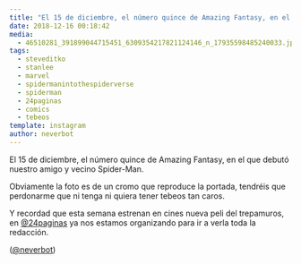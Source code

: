 ```yaml
---
title: "El 15 de diciembre, el número quince de Amazing Fantasy, en el que debutó nuestro amigo y vecino Spider-Man"
date: 2018-12-16 00:18:42
media: 
  - 46510281_391899044715451_6309354217821124146_n_17935598485240033.jpg
tags: 
  - steveditko
  - stanlee
  - marvel
  - spidermanintothespiderverse
  - spiderman
  - 24paginas
  - comics
  - tebeos
template: instagram
author: neverbot
---
```


El 15 de diciembre, el número quince de Amazing Fantasy, en el que debutó nuestro amigo y vecino Spider-Man.


Obviamente la foto es de un cromo que reproduce la portada, tendréis que perdonarme que ni tenga ni quiera tener tebeos tan caros.


Y recordad que esta semana estrenan en cines nueva peli del trepamuros, en [@24paginas](https://instagram.com/24paginas) ya nos estamos organizando para ir a verla toda la redacción.


([@neverbot](https://instagram.com/neverbot))



